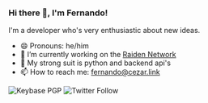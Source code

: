 ### Hi there 👋, I'm Fernando!


I'm a developer who's very enthusiastic about new ideas.

- 😄 Pronouns: he/him
- 🔭 I’m currently working on the [Raiden Network](https://github.com/netcriptus/raiden)
- 🌱 My strong suit is python and backend api's
- 📫 How to reach me: [fernando@cezar.link](mailto:fernando@cezar.link)


![Keybase PGP](https://img.shields.io/keybase/pgp/fernando_cezar?style=plastic)
![Twitter Follow](https://img.shields.io/twitter/follow/fernando_cezar?style=social)

<!--
**netcriptus/netcriptus** is a ✨ _special_ ✨ repository because its `README.md` (this file) appears on your GitHub profile.

Here are some ideas to get you started:

- 🌱 I’m currently learning ...
- 👯 I’m looking to collaborate on ...
- 🤔 I’m looking for help with ...
- 💬 Ask me about ...
- 📫 How to reach me: ...

- ⚡ Fun fact: ...
-->
